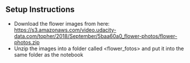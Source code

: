 ## Setup Instructions
- Download the flower images from here: https://s3.amazonaws.com/video.udacity-data.com/topher/2018/September/5baa60a0_flower-photos/flower-photos.zip
- Unzip the images into a folder called <flower_fotos> and put it into the same folder as the notebook